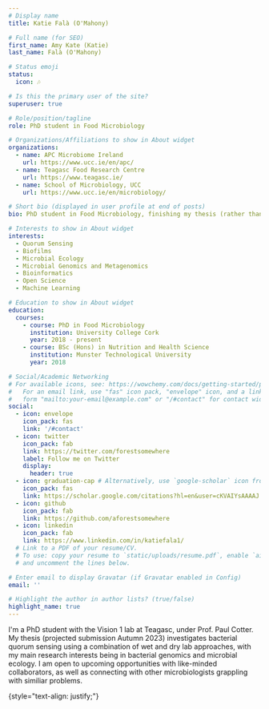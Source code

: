 ```yaml
---
# Display name
title: Katie Falà (O'Mahony)

# Full name (for SEO)
first_name: Amy Kate (Katie)
last_name: Falà (O'Mahony)

# Status emoji
status: 
  icon: 🎶

# Is this the primary user of the site?
superuser: true

# Role/position/tagline
role: PhD student in Food Microbiology

# Organizations/Affiliations to show in About widget
organizations:
  - name: APC Microbiome Ireland
    url: https://www.ucc.ie/en/apc/
  - name: Teagasc Food Research Centre
    url: https://www.teagasc.ie/
  - name: School of Microbiology, UCC
    url: https://www.ucc.ie/en/microbiology/

# Short bio (displayed in user profile at end of posts)
bio: PhD student in Food Microbiology, finishing my thesis (rather than my thesis finishing me!)

# Interests to show in About widget
interests:
  - Quorum Sensing
  - Biofilms
  - Microbial Ecology
  - Microbial Genomics and Metagenomics
  - Bioinformatics
  - Open Science
  - Machine Learning

# Education to show in About widget
education:
  courses:
    - course: PhD in Food Microbiology
      institution: University College Cork
      year: 2018 - present
    - course: BSc (Hons) in Nutrition and Health Science 
      institution: Munster Technological University
      year: 2018

# Social/Academic Networking
# For available icons, see: https://wowchemy.com/docs/getting-started/page-builder/#icons
#   For an email link, use "fas" icon pack, "envelope" icon, and a link in the
#   form "mailto:your-email@example.com" or "/#contact" for contact widget.
social:
  - icon: envelope
    icon_pack: fas
    link: '/#contact'
  - icon: twitter
    icon_pack: fab
    link: https://twitter.com/forestsomewhere
    label: Follow me on Twitter
    display:
      header: true
  - icon: graduation-cap # Alternatively, use `google-scholar` icon from `ai` icon pack
    icon_pack: fas
    link: https://scholar.google.com/citations?hl=en&user=cKVAIYsAAAAJ
  - icon: github
    icon_pack: fab
    link: https://github.com/aforestsomewhere
  - icon: linkedin
    icon_pack: fab
    link: https://www.linkedin.com/in/katiefala1/
  # Link to a PDF of your resume/CV.
  # To use: copy your resume to `static/uploads/resume.pdf`, enable `ai` icons in `params.yaml`,
  # and uncomment the lines below.

# Enter email to display Gravatar (if Gravatar enabled in Config)
email: ''

# Highlight the author in author lists? (true/false)
highlight_name: true
---
```


I'm a PhD student with the Vision 1 lab at Teagasc, under Prof. Paul Cotter. My thesis (projected submission Autumn 2023) investigates bacterial quorum sensing using a combination of wet and dry lab approaches, with my main research interests being in bacterial genomics and microbial ecology. I am open to upcoming opportunities with like-minded collaborators, as well as connecting with other microbiologists grappling with similiar problems. 


{style="text-align: justify;"}
